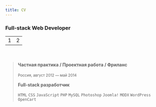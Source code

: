 ```yaml
---
title: CV
---
```


### Full-stack Web Developer

<table cellpadding="0" cellspacing="0" border="0">
    <tr>
        <td>1</td>
        <td>2</td>
    </tr>
</table>

<br>

> #### Частная практика / Проектная работа / Фриланс
> <small>Россия, август 2012 — май 2014 <!--(2 года 2 месяца)--></small>
>
> **Full-stack разработчик**
>
> `HTML` `CSS` `JavaScript` `PHP` `MySQL` `Photoshop` `Joomla!` `MODX` `WordPress` `OpenCart`

<br><br><br>
